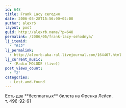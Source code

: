 ```yaml
---
id: 648
title: Frank Lacy сегодня
date: 2006-05-28T15:56:00+02:00
author: alexrb
layout: post
guid: http://alexrb.name/?p=648
permalink: /2006/05/frank-lacy-sehodnya/
lj_itemid:
  - "642"
lj_permalink:
  - http://alexrb-aka-ral.livejournal.com/164467.html
lj_current_music:
  - (Radio MOLODE (live))
post_views_count:
  - "2"
categories:
  - Lost-and-found
---
```

Есть два \*\*бесплатных\*\* билета на Френка Лейси.  
т. 496-92-61